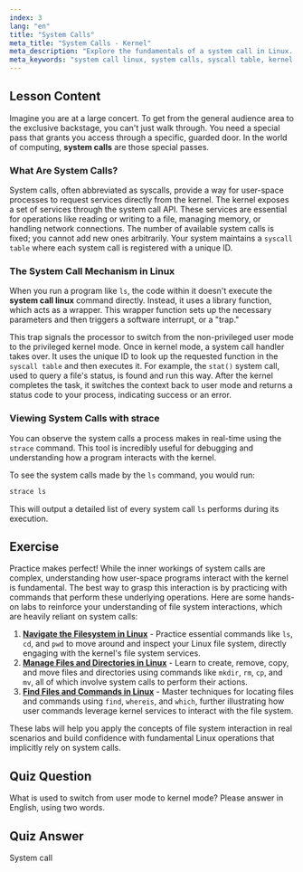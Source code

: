 ```yaml
---
index: 3
lang: "en"
title: "System Calls"
meta_title: "System Calls - Kernel"
meta_description: "Explore the fundamentals of a system call in Linux. Learn how user-space processes use system calls (syscalls) to request services from the kernel, switch modes, and how the syscall table works. Use `strace` to see system calls in action."
meta_keywords: "system call linux, system calls, syscall table, kernel mode, user mode, strace, linux kernel, syscall API"
---
```


## Lesson Content

Imagine you are at a large concert. To get from the general audience area to the exclusive backstage, you can't just walk through. You need a special pass that grants you access through a specific, guarded door. In the world of computing, **system calls** are those special passes.

### What Are System Calls?

System calls, often abbreviated as syscalls, provide a way for user-space processes to request services directly from the kernel. The kernel exposes a set of services through the system call API. These services are essential for operations like reading or writing to a file, managing memory, or handling network connections. The number of available system calls is fixed; you cannot add new ones arbitrarily. Your system maintains a `syscall table` where each system call is registered with a unique ID.

### The System Call Mechanism in Linux

When you run a program like `ls`, the code within it doesn't execute the **system call linux** command directly. Instead, it uses a library function, which acts as a wrapper. This wrapper function sets up the necessary parameters and then triggers a software interrupt, or a "trap."

This trap signals the processor to switch from the non-privileged user mode to the privileged kernel mode. Once in kernel mode, a system call handler takes over. It uses the unique ID to look up the requested function in the `syscall table` and then executes it. For example, the `stat()` system call, used to query a file's status, is found and run this way. After the kernel completes the task, it switches the context back to user mode and returns a status code to your process, indicating success or an error.

### Viewing System Calls with strace

You can observe the system calls a process makes in real-time using the `strace` command. This tool is incredibly useful for debugging and understanding how a program interacts with the kernel.

To see the system calls made by the `ls` command, you would run:

```bash
strace ls
```

This will output a detailed list of every system call `ls` performs during its execution.

## Exercise

Practice makes perfect! While the inner workings of system calls are complex, understanding how user-space programs interact with the kernel is fundamental. The best way to grasp this interaction is by practicing with commands that perform these underlying operations. Here are some hands-on labs to reinforce your understanding of file system interactions, which are heavily reliant on system calls:

1. **[Navigate the Filesystem in Linux](https://labex.io/labs/comptia-navigate-the-filesystem-in-linux-590971)** - Practice essential commands like `ls`, `cd`, and `pwd` to move around and inspect your Linux file system, directly engaging with the kernel's file system services.
2. **[Manage Files and Directories in Linux](https://labex.io/labs/comptia-manage-files-and-directories-in-linux-590835)** - Learn to create, remove, copy, and move files and directories using commands like `mkdir`, `rm`, `cp`, and `mv`, all of which involve system calls to perform their actions.
3. **[Find Files and Commands in Linux](https://labex.io/labs/comptia-find-files-and-commands-in-linux-590834)** - Master techniques for locating files and commands using `find`, `whereis`, and `which`, further illustrating how user commands leverage kernel services to interact with the file system.

These labs will help you apply the concepts of file system interaction in real scenarios and build confidence with fundamental Linux operations that implicitly rely on system calls.

## Quiz Question

What is used to switch from user mode to kernel mode? Please answer in English, using two words.

## Quiz Answer

System call
